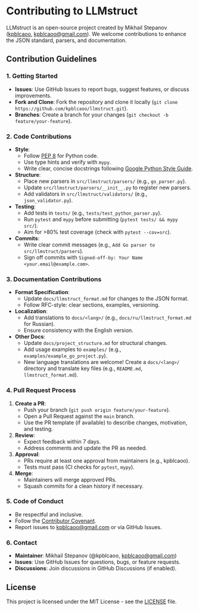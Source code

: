 # Contributing to LLMstruct

LLMstruct is an open-source project created by Mikhail Stepanov ([kpblcaoo](https://github.com/kpblcaoo), kpblcaoo@gmail.com). We welcome contributions to enhance the JSON standard, parsers, and documentation.

## Contribution Guidelines

### 1. Getting Started

- **Issues**: Use GitHub Issues to report bugs, suggest features, or discuss improvements.
- **Fork and Clone**: Fork the repository and clone it locally (`git clone https://github.com/kpblcaoo/llmstruct.git`).
- **Branches**: Create a branch for your changes (`git checkout -b feature/your-feature`).

### 2. Code Contributions

- **Style**:
  - Follow [PEP 8](https://www.python.org/dev/peps/pep-0008/) for Python code.
  - Use type hints and verify with `mypy`.
  - Write clear, concise docstrings following [Google Python Style Guide](https://google.github.io/styleguide/pyguide.html).
- **Structure**:
  - Place new parsers in `src/llmstruct/parsers/` (e.g., `go_parser.py`).
  - Update `src/llmstruct/parsers/__init__.py` to register new parsers.
  - Add validators in `src/llmstruct/validators/` (e.g., `json_validator.py`).
- **Testing**:
  - Add tests in `tests/` (e.g., `tests/test_python_parser.py`).
  - Run `pytest` and `mypy` before submitting (`pytest tests/ && mypy src/`).
  - Aim for >80% test coverage (check with `pytest --cov=src`).
- **Commits**:
  - Write clear commit messages (e.g., `Add Go parser to src/llmstruct/parsers`).
  - Sign off commits with `Signed-off-by: Your Name <your.email@example.com>`.

### 3. Documentation Contributions

- **Format Specification**:
  - Update `docs/llmstruct_format.md` for changes to the JSON format.
  - Follow RFC-style: clear sections, examples, versioning.
- **Localization**:
  - Add translations to `docs/<lang>/` (e.g., `docs/ru/llmstruct_format.md` for Russian).
  - Ensure consistency with the English version.
- **Other Docs**:
  - Update `docs/project_structure.md` for structural changes.
  - Add usage examples to `examples/` (e.g., `examples/example_go_project.py`).
  - New language translations are welcome! Create a `docs/<lang>/` directory and translate key files (e.g., `README.md`, `llmstruct_format.md`).
### 4. Pull Request Process

1. **Create a PR**:
   - Push your branch (`git push origin feature/your-feature`).
   - Open a Pull Request against the `main` branch.
   - Use the PR template (if available) to describe changes, motivation, and testing.
2. **Review**:
   - Expect feedback within 7 days.
   - Address comments and update the PR as needed.
3. **Approval**:
   - PRs require at least one approval from maintainers (e.g., kpblcaoo).
   - Tests must pass (CI checks for `pytest`, `mypy`).
4. **Merge**:
   - Maintainers will merge approved PRs.
   - Squash commits for a clean history if necessary.

### 5. Code of Conduct

- Be respectful and inclusive.
- Follow the [Contributor Covenant](https://www.contributor-covenant.org/version/2/0/code_of_conduct/).
- Report issues to kpblcaoo@gmail.com or via GitHub Issues.

### 6. Contact

- **Maintainer**: Mikhail Stepanov (@kpblcaoo, kpblcaoo@gmail.com)
- **Issues**: Use GitHub Issues for questions, bugs, or feature requests.
- **Discussions**: Join discussions in GitHub Discussions (if enabled).

## License

This project is licensed under the MIT License - see the [LICENSE](LICENSE) file.
